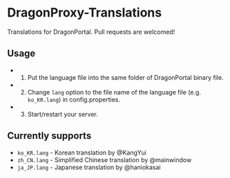 # DragonProxy-Translations
Translations for DragonPortal. Pull requests are welcomed! 

## Usage
- 1. Put the language file into the same folder of DragonPortal binary file. 
- 2. Change `lang` option to the file name of the language file (e.g. `ko_KR.lang`) in config.properties. 
- 3. Start/restart your server. 

## Currently supports
- `ko_KR.lang` - Korean translation by @KangYui 
- `zh_CN.lang` - Simplified Chinese translation by @mainwindow
- `ja_JP.lang` - Japanese translation by @haniokasai
